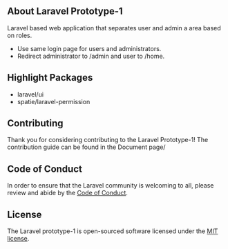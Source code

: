 ## About Laravel Prototype-1

Laravel based web application that separates user and admin a area based on roles.

- Use same login page for users and administrators.
- Redirect administrator to /admin and user to /home.


## Highlight Packages

- laravel/ui
- spatie/laravel-permission

## Contributing

Thank you for considering contributing to the Laravel Prototype-1! The contribution guide can be found in the Document page/

## Code of Conduct

In order to ensure that the Laravel community is welcoming to all, please review and abide by the [Code of Conduct](https://laravel.com/docs/contributions#code-of-conduct).

## License

The Laravel prototype-1 is open-sourced software licensed under the [MIT license](https://opensource.org/licenses/MIT).
